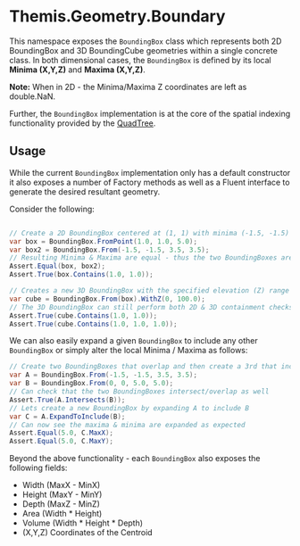 # Themis.Geometry.Boundary
This namespace exposes the `BoundingBox` class which represents both 2D BoundingBox and 3D BoundingCube geometries within a single concrete class.  In both dimensional cases, the `BoundingBox` is defined by its local __Minima (X,Y,Z)__ and __Maxima (X,Y,Z)__.

__Note:__  When in 2D - the Minima/Maxima Z coordinates are left as double.NaN.

Further, the `BoundingBox` implementation is at the core of the spatial indexing functionality provided by the [QuadTree](#indexquadtree).

## Usage
While the current `BoundingBox` implementation only has a default constructor it also exposes a number of Factory methods as well as a Fluent interface to generate the desired resultant geometry.

Consider the following:
```csharp

// Create a 2D BoundingBox centered at (1, 1) with minima (-1.5, -1.5) and maxima (3.5, 3.5)
var box = BoundingBox.FromPoint(1.0, 1.0, 5.0);
var box2 = BoundingBox.From(-1.5, -1.5, 3.5, 3.5);
// Resulting Minima & Maxima are equal - thus the two BoundingBoxes are equal
Assert.Equal(box, box2);
Assert.True(box.Contains(1.0, 1.0)); 

// Creates a new 3D BoundingBox with the specified elevation (Z) range
var cube = BoundingBox.From(box).WithZ(0, 100.0);
// The 3D BoundingBox can still perform both 2D & 3D containment checks
Assert.True(cube.Contains(1.0, 1.0));
Assert.True(cube.Contains(1.0, 1.0, 1.0));
```
We can also easily expand a given `BoundingBox` to include any other `BoundingBox` or simply alter the local Minima / Maxima as follows:
```csharp
// Create two BoundingBoxes that overlap and then create a 3rd that include them both
var A = BoundingBox.From(-1.5, -1.5, 3.5, 3.5);
var B = BoundingBox.From(0, 0, 5.0, 5.0);
// Can check that the two BoundingBoxes intersect/overlap as well
Assert.True(A.Intersects(B));
// Lets create a new BoundingBox by expanding A to include B
var C = A.ExpandToInclude(B);
// Can now see the maxima & minima are expanded as expected
Assert.Equal(5.0, C.MaxX);
Assert.Equal(5.0, C.MaxY);
```
Beyond the above functionality - each `BoundingBox` also exposes the following fields:
- Width (MaxX - MinX)
- Height (MaxY - MinY)
- Depth (MaxZ - MinZ)
- Area (Width * Height)
- Volume (Width * Height * Depth)
- (X,Y,Z) Coordinates of the Centroid